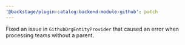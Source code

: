 ```yaml
---
'@backstage/plugin-catalog-backend-module-github': patch
---
```


Fixed an issue in `GithubOrgEntityProvider` that caused an error when processing teams without a parent.
